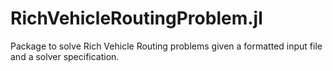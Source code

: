 # RichVehicleRoutingProblem.jl
Package to solve Rich Vehicle Routing problems given a formatted input file and a solver specification.
